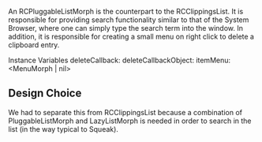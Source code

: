 An RCPluggableListMorph is the counterpart to the RCClippingsList. It is responsible for providing search functionality similar to that of the System Browser, where one can simply type the search term into the window. In addition, it is responsible for creating a small menu on right click to delete a clipboard entry.

Instance Variables
	deleteCallback:				<Symbol>
	deleteCallbackObject:		<RCClippingsList>
	itemMenu:					<MenuMorph | nil>

## Design Choice

We had to separate this from RCClippingsList because a combination of PluggableListMorph and LazyListMorph is needed in order to search in the list (in the way typical to Squeak).
